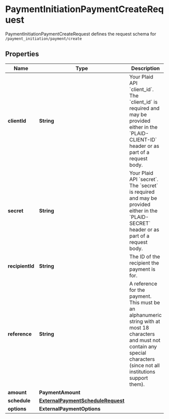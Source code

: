 

# PaymentInitiationPaymentCreateRequest

PaymentInitiationPaymentCreateRequest defines the request schema for `/payment_initiation/payment/create`

## Properties

| Name | Type | Description | Notes |
|------------ | ------------- | ------------- | -------------|
|**clientId** | **String** | Your Plaid API &#x60;client_id&#x60;. The &#x60;client_id&#x60; is required and may be provided either in the &#x60;PLAID-CLIENT-ID&#x60; header or as part of a request body. |  [optional] |
|**secret** | **String** | Your Plaid API &#x60;secret&#x60;. The &#x60;secret&#x60; is required and may be provided either in the &#x60;PLAID-SECRET&#x60; header or as part of a request body. |  [optional] |
|**recipientId** | **String** | The ID of the recipient the payment is for. |  |
|**reference** | **String** | A reference for the payment. This must be an alphanumeric string with at most 18 characters and must not contain any special characters (since not all institutions support them). |  |
|**amount** | **PaymentAmount** |  |  |
|**schedule** | [**ExternalPaymentScheduleRequest**](ExternalPaymentScheduleRequest.md) |  |  [optional] |
|**options** | **ExternalPaymentOptions** |  |  [optional] |



